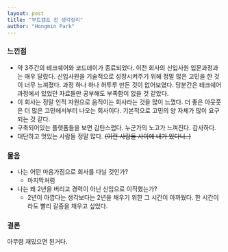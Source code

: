 ```yaml
---
layout: post
title: "부트캠프 전 생각정리"
author: "Hongmin Park"
---
```


### 느낀점
- 약 3주간의 테크쉐어와 코드데이가 종료되었다. 이전 회사의 신입사원 입문과정과는 매우 달랐다. 신입사원을 기술적으로 성장시켜주기 위해 정말 많은 고민을 한 것이 너무 느껴졌다. 과정 하나 하나 허투루 만든 것이 없어보였다. 당분간은 테크쉐어 과정에서 있었던 자료들만 공부해도 부족함이 없을 것 같았다. 
- 이 회사는 정말 인적 자원으로 움직이는 회사라는 것을 많이 느꼈다. 더 좋은 아웃풋은 더 많은 고민에서부터 나오는 회사이다. 기본적으로 고민의 양 자체가 많이 요구되는 것 같다. 
- 구축되어있는 플랫폼들을 보면 감탄스럽다. 누군가의 노고가 느껴진다. 감사하다.
- 대단하고 멋있는 사람들 정말 많다. ~~(이런 사람들 사이에 내가 있다니..)~~

### 물음
- 나는 어떤 마음가짐으로 회사를 다닐 것인가? 
  - 마지막처럼
- 나는 왜 2년을 버리고 경력이 아닌 신입으로 이직했는가?
  - 2년이 아깝다는 생각보다는 2년을 채우기 위한 그 시간이 아까웠다. 한 시간이라도 빨리 갈증을 채우고 싶었다.
  
### 결론
아무렴 재밌으면 된거다. 

